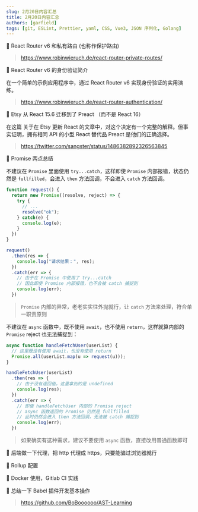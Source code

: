 ```yaml
---
slug: 2月20日内容汇总
title: 2月20日内容汇总
authors: [garfield]
tags: [git, ESLint, Prettier, yaml, CSS, Vue3, JSON 序列化, Golang]
---
```


📒 React Router v6 和私有路由 (也称作保护路由)

> https://www.robinwieruch.de/react-router-private-routes/

📒 React Router v6 的身份验证简介

在一个简单的示例应用程序中，通过 React Router v6 实现身份验证的实用演练。

> https://www.robinwieruch.de/react-router-authentication/

📒 Etsy 从 React 15.6 迁移到了 Preact （而不是 React 16）

在这篇 关于在 Etsy 更新 React 的文章中，对这个决定有一个完整的解释。但事实证明，拥有相同 API 的小型 React 替代品 Preact 是他们的正确选择。

> https://twitter.com/sangster/status/1486382892326563845

📒 Promise 两点总结

不建议在 `Promise` 里面使用 `try...catch`，这样即使 `Promise` 内部报错，状态仍然是 `fullfilled`，会进入 `then` 方法回调，不会进入 `catch` 方法回调。

```js
function request() {
  return new Promise((resolve, reject) => {
    try {
      // ...
      resolve("ok");
    } catch(e) {
      console.log(e);
    }
  })
}

request()
  .then(res => {
    console.log("请求结果：", res);
  })
  .catch(err => {
    // 由于在 Promise 中使用了 try...catch
    // 因此即使 Promise 内部报错，也不会被 catch 捕捉到
    console.log(err);
  })
```

> `Promise` 内部的异常，老老实实往外抛就行，让 `catch` 方法来处理，符合单一职责原则

不建议在 `async` 函数中，既不使用 `await`，也不使用 `return`，这样就算内部的 `Promise` reject 也无法捕捉到：

```js
async function handleFetchUser(userList) {
  // 这里既没有使用 await，也没有使用 return
  Promise.all(userList.map(u => request(u)));
}

handleFetchUser(userList)
  .then(res => {
    // 由于没有返回值，这里拿到的是 undefined
    console.log(res);
  })
  .catch(err => {
    // 即使 handleFetchUser 内部的 Promise reject
    // async 函数返回的 Promise 仍然是 fullfilled
    // 此时仍然会进入 then 方法回调，无法被 catch 捕捉到
    console.log(err);
  })
```

> 如果确实有这种需求，建议不要使用 `async` 函数，直接改用普通函数即可

📒 后端做一下代理，把 http 代理成 https，只要能骗过浏览器就行

📒 Rollup 配置

📒 Docker 使用，Gitlab CI 实践

📒 总结一下 Babel 插件开发基本操作

> https://github.com/BoBoooooo/AST-Learning
